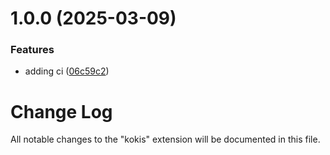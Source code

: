 # 1.0.0 (2025-03-09)


### Features

* adding ci ([06c59c2](https://github.com/pulbhaba/kokis/commit/06c59c2ce86a5a5c29d0277b1aa8d0c51a4b9543))

# Change Log

All notable changes to the "kokis" extension will be documented in this file.
